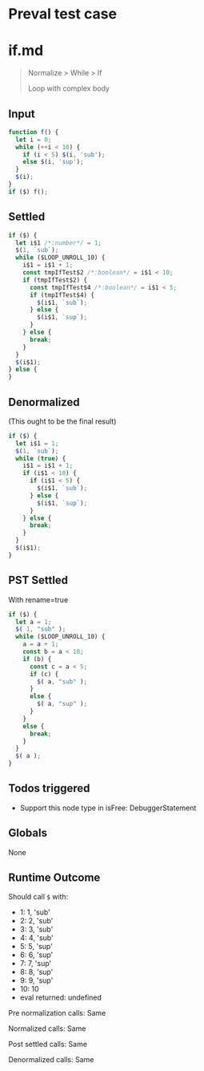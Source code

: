 # Preval test case

# if.md

> Normalize > While > If
>
> Loop with complex body

## Input

`````js filename=intro
function f() {
  let i = 0;
  while (++i < 10) {
    if (i < 5) $(i, 'sub');
    else $(i, 'sup');
  }
  $(i);
}
if ($) f();
`````


## Settled


`````js filename=intro
if ($) {
  let i$1 /*:number*/ = 1;
  $(1, `sub`);
  while ($LOOP_UNROLL_10) {
    i$1 = i$1 + 1;
    const tmpIfTest$2 /*:boolean*/ = i$1 < 10;
    if (tmpIfTest$2) {
      const tmpIfTest$4 /*:boolean*/ = i$1 < 5;
      if (tmpIfTest$4) {
        $(i$1, `sub`);
      } else {
        $(i$1, `sup`);
      }
    } else {
      break;
    }
  }
  $(i$1);
} else {
}
`````


## Denormalized
(This ought to be the final result)

`````js filename=intro
if ($) {
  let i$1 = 1;
  $(1, `sub`);
  while (true) {
    i$1 = i$1 + 1;
    if (i$1 < 10) {
      if (i$1 < 5) {
        $(i$1, `sub`);
      } else {
        $(i$1, `sup`);
      }
    } else {
      break;
    }
  }
  $(i$1);
}
`````


## PST Settled
With rename=true

`````js filename=intro
if ($) {
  let a = 1;
  $( 1, "sub" );
  while ($LOOP_UNROLL_10) {
    a = a + 1;
    const b = a < 10;
    if (b) {
      const c = a < 5;
      if (c) {
        $( a, "sub" );
      }
      else {
        $( a, "sup" );
      }
    }
    else {
      break;
    }
  }
  $( a );
}
`````


## Todos triggered


- Support this node type in isFree: DebuggerStatement


## Globals


None


## Runtime Outcome


Should call `$` with:
 - 1: 1, 'sub'
 - 2: 2, 'sub'
 - 3: 3, 'sub'
 - 4: 4, 'sub'
 - 5: 5, 'sup'
 - 6: 6, 'sup'
 - 7: 7, 'sup'
 - 8: 8, 'sup'
 - 9: 9, 'sup'
 - 10: 10
 - eval returned: undefined

Pre normalization calls: Same

Normalized calls: Same

Post settled calls: Same

Denormalized calls: Same
